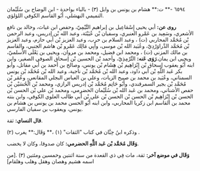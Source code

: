 ٦٥٩٤ -** ت:** هشام بن يونس بن وابل (٣) - بالباء بواحدة - ابن الوضاح بن سُلَيْمان التميمي النهشلي، أَبُو القاسم الكوفي اللؤلؤي.

**روى عن:** أبي يحيى إِسْمَاعِيل بن إبراهيم التَّيْمِيّ، وحفص ابن غياث، وخالد بن نافع الأشعري، وسَعِيد بن عَمْرو العنبري، وسفيان بْن عُيَيْنَة، وعبد الله بْن إدريس، وعبد الرحمن بْن مُحَمَّد المحاربي (ت) ، وعبد السلام بن حرب، وعبد العزيز بْن أَبي حازم، وعبد العزيز بْن مُحَمَّد الدَّراوَرْدِيّ، وعُبَيد الله بْن موسى، وأَبِي مَالِك عَمْرو بْن هاشم الجنبي، والقاسم بن مالك المزني (ت) ، ومحمد ابن فضيل، ومحمد بن مروان، ويحيى بن يَعْلَى الأَسلميّ، ويحيى ابن يمان.**رَوَى عَنه:** التِّرْمِذِيّ، وأحمد بْن الحسين بْن إسحاق الصوفي الصغير، وابن ابنه أَبُو يعقوب إسحاق بْن إِبْرَاهِيم بْن هِشَام بْن يونس، وصالح بن أحمد بن أَبي مقاتل، وأبو بكر عَبد اللَّهِ بْن أَبي داود، وعبد الله بْن مُحَمَّد بْن ناجية، وعبد الله بْن مُحَمَّد بْن يونس السمناني، وعُبَيد بن محمد بن صبيح الزيات، وعلي بن العباس البجلي المقانعي، وعُمَر بْن مُحَمَّد بْن بجير السمرقندي، وأَبُو حَاتِم مُحَمَّد بْن إدريس الرازي، ومحمد بْن الْحُسَيْن بْن حفص الأشناني، ومحمد بن عَبد الله بْن سُلَيْمان الحضرمي، ومحمد بْن علي بْن الحسن بْن الحسن بْن إِبْرَاهِيم بْن الحسن بْن الحسن بْن علي بْن أَبي طالب العلوي الكوفي، وابن بنته محمد بن القاسم ابن زكريا المحاربي، وابن ابنه أَبُو الحسن محمد بن يونس بن هشام بن يونس، ويعقوب بن سفيان الفارسي.

**قال النساي:** ثقة.

وذكره ابنُ حِبَّان في كتاب "الثقات" (١) ،** وَقَال:** يغرب (٢) .

**وَقَال مُحَمَّد بْن عَبد اللَّهِ الحضرمي:** كان صدوقا، وكان لا يخضب.

**وَقَال في موضع آخر:** ثقة، مات فِي ذي القعدة من سنة اثنتين وخمسين ومئتين (٣) .[من اسمه هشيم وهصان وهقل وهلب وهلقام]